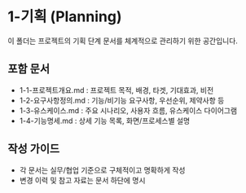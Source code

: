 # 1-기획 (Planning)

이 폴더는 프로젝트의 기획 단계 문서를 체계적으로 관리하기 위한 공간입니다.

## 포함 문서

- 1-1-프로젝트개요.md : 프로젝트 목적, 배경, 타겟, 기대효과, 비전
- 1-2-요구사항정의.md : 기능/비기능 요구사항, 우선순위, 제약사항 등
- 1-3-유스케이스.md : 주요 시나리오, 사용자 흐름, 유스케이스 다이어그램
- 1-4-기능명세.md : 상세 기능 목록, 화면/프로세스별 설명

## 작성 가이드

- 각 문서는 실무/협업 기준으로 구체적이고 명확하게 작성
- 변경 이력 및 참고 자료는 문서 하단에 명시
